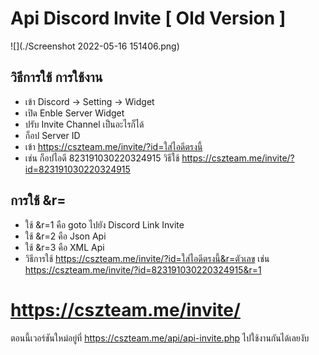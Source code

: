 # Api Discord Invite [ Old Version ]

![](./Screenshot 2022-05-16 151406.png)

## วิธีการใช้ การใช้งาน
- เข้า Discord -> Setting -> Widget
- เปิด Enble Server Widget
- ปรับ Invite Channel เป็นอะไรก็ได้
- ก็อป Server ID
- เข้า https://cszteam.me/invite/?id=ใส่ไอดีตรงนี้
- เช่น ก็อปไอดี 823191030220324915 วิธีใช้ https://cszteam.me/invite/?id=823191030220324915
## การใช้ &r=
- ใช้ &r=1 คือ goto ไปยัง Discord Link Invite
- ใช้ &r=2 คือ Json Api
- ใช้ &r=3 คือ XML Api
- วิธีการใช้ https://cszteam.me/invite/?id=ใส่ไอดีตรงนี้&r=ตัวเลข เช่น https://cszteam.me/invite/?id=823191030220324915&r=1

# https://cszteam.me/invite/

ตอนนี้เวอร์ชันใหม่อยู่ที่ https://cszteam.me/api/api-invite.php ไปใช้งานกันได้เลยงับ
